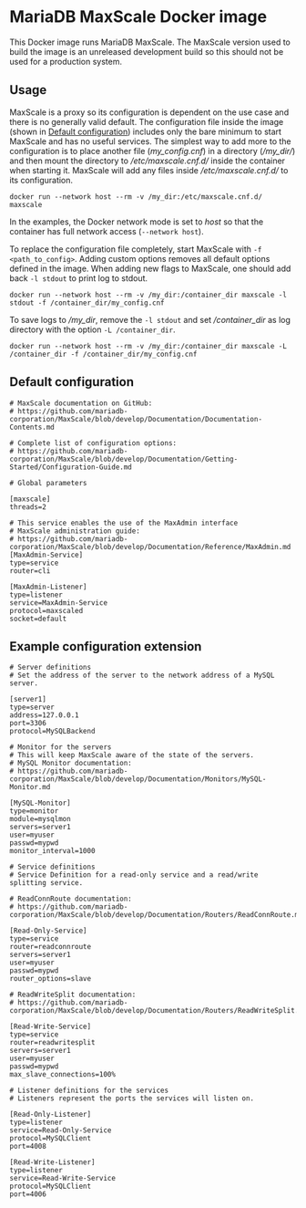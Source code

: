# MariaDB MaxScale Docker image

This Docker image runs MariaDB MaxScale. The MaxScale version used to build the
image is an unreleased development build so this should not be used for a
production system.

## Usage

MaxScale is a proxy so its configuration is dependent on the use case and there
is no generally valid default. The configuration file inside the image (shown in
[Default configuration](#default-configuration)) includes only the bare minimum
to start MaxScale and has no useful services. The simplest way to add more to
the configuration is to place another file (*my_config.cnf*) in a directory
(*/my_dir/*) and then mount the directory to */etc/maxscale.cnf.d/* inside the
container when starting it. MaxScale will add any files inside
*/etc/maxscale.cnf.d/* to its configuration.

```
docker run --network host --rm -v /my_dir:/etc/maxscale.cnf.d/ maxscale
```

In the examples, the Docker network mode is set to *host* so that the container
has full network access (`--network host`).

To replace the configuration file completely, start MaxScale with `-f <path_to_config>`.
Adding custom options removes all default options defined in the image. When
adding new flags to MaxScale, one should add back `-l stdout` to print log to
stdout.

```
docker run --network host --rm -v /my_dir:/container_dir maxscale -l stdout -f /container_dir/my_config.cnf
```

To save logs to */my_dir*, remove the `-l stdout` and set */container_dir* as
log directory with the option `-L /container_dir`.

```
docker run --network host --rm -v /my_dir:/container_dir maxscale -L /container_dir -f /container_dir/my_config.cnf
```

## Default configuration

```
# MaxScale documentation on GitHub:
# https://github.com/mariadb-corporation/MaxScale/blob/develop/Documentation/Documentation-Contents.md

# Complete list of configuration options:
# https://github.com/mariadb-corporation/MaxScale/blob/develop/Documentation/Getting-Started/Configuration-Guide.md

# Global parameters

[maxscale]
threads=2

# This service enables the use of the MaxAdmin interface
# MaxScale administration guide:
# https://github.com/mariadb-corporation/MaxScale/blob/develop/Documentation/Reference/MaxAdmin.md
[MaxAdmin-Service]
type=service
router=cli

[MaxAdmin-Listener]
type=listener
service=MaxAdmin-Service
protocol=maxscaled
socket=default
```

## Example configuration extension

```
# Server definitions
# Set the address of the server to the network address of a MySQL server.

[server1]
type=server
address=127.0.0.1
port=3306
protocol=MySQLBackend

# Monitor for the servers
# This will keep MaxScale aware of the state of the servers.
# MySQL Monitor documentation:
# https://github.com/mariadb-corporation/MaxScale/blob/develop/Documentation/Monitors/MySQL-Monitor.md

[MySQL-Monitor]
type=monitor
module=mysqlmon
servers=server1
user=myuser
passwd=mypwd
monitor_interval=1000

# Service definitions
# Service Definition for a read-only service and a read/write splitting service.

# ReadConnRoute documentation:
# https://github.com/mariadb-corporation/MaxScale/blob/develop/Documentation/Routers/ReadConnRoute.md

[Read-Only-Service]
type=service
router=readconnroute
servers=server1
user=myuser
passwd=mypwd
router_options=slave

# ReadWriteSplit documentation:
# https://github.com/mariadb-corporation/MaxScale/blob/develop/Documentation/Routers/ReadWriteSplit.md

[Read-Write-Service]
type=service
router=readwritesplit
servers=server1
user=myuser
passwd=mypwd
max_slave_connections=100%

# Listener definitions for the services
# Listeners represent the ports the services will listen on.

[Read-Only-Listener]
type=listener
service=Read-Only-Service
protocol=MySQLClient
port=4008

[Read-Write-Listener]
type=listener
service=Read-Write-Service
protocol=MySQLClient
port=4006
```
